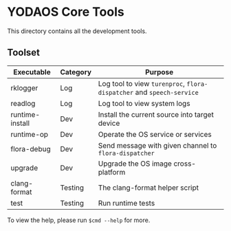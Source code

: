 # YODAOS Core Tools

This directory contains all the development tools.

## Toolset

| Executable       | Category | Purpose |
|------------------|----------|---------|
| rklogger         | Log      | Log tool to view `turenproc`, `flora-dispatcher` and `speech-service` |
| readlog          | Log      | Log tool to view system logs |
| runtime-install  | Dev      | Install the current source into target device |
| runtime-op       | Dev      | Operate the OS service or services |
| flora-debug      | Dev      | Send message with given channel to `flora-dispatcher` |
| upgrade          | Dev      | Upgrade the OS image cross-platform |
| clang-format     | Testing  | The clang-format helper script |
| test             | Testing  | Run runtime tests |

To view the help, please run `$cmd --help` for more.
